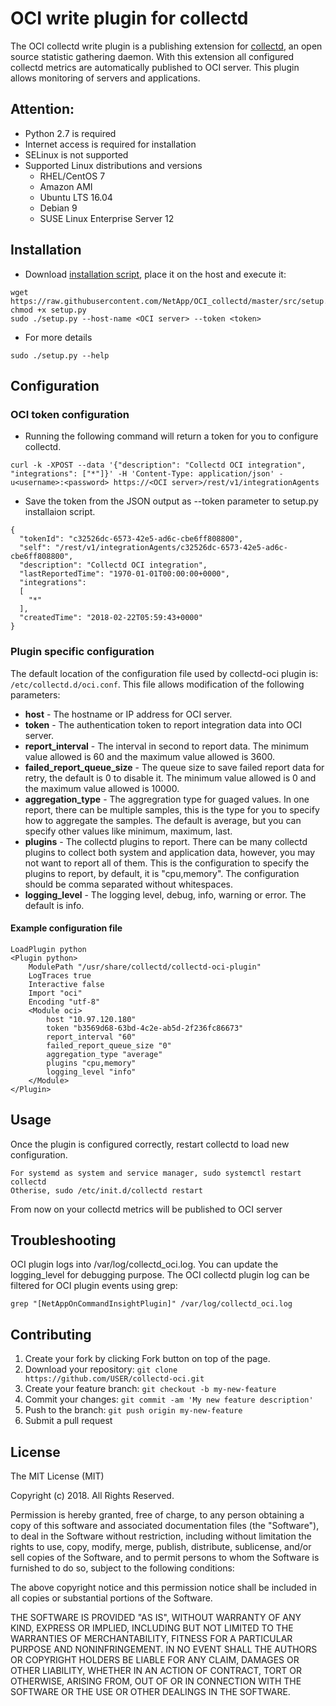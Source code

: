 # OCI write plugin for collectd

The OCI collectd write plugin is a publishing extension for [collectd](https://collectd.org/), an open source statistic gathering daemon. With this extension all configured collectd metrics are automatically published to OCI server. This plugin allows monitoring of servers and applications.

## Attention:
 * Python 2.7 is required
 * Internet access is required for installation
 * SELinux is not supported
 * Supported Linux distributions and versions
   - RHEL/CentOS 7
   - Amazon AMI
   - Ubuntu LTS 16.04
   - Debian 9
   - SUSE Linux Enterprise Server 12

## Installation
 * Download [installation script](https://raw.githubusercontent.com/NetApp/OCI_collectd/master/src/setup.py), place it on the host and execute it:
```
wget https://raw.githubusercontent.com/NetApp/OCI_collectd/master/src/setup.py
chmod +x setup.py
sudo ./setup.py --host-name <OCI server> --token <token>
```

 * For more details

```
sudo ./setup.py --help
```

## Configuration

### OCI token configuration

 * Running the following command will return a token for you to configure collectd.

```
curl -k -XPOST --data '{"description": "Collectd OCI integration", "integrations": ["*"]}' -H 'Content-Type: application/json' -u<username>:<password> https://<OCI server>/rest/v1/integrationAgents
```

 * Save the token from the JSON output as --token parameter to setup.py installaion script.

```
{
  "tokenId": "c32526dc-6573-42e5-ad6c-cbe6ff808800",
  "self": "/rest/v1/integrationAgents/c32526dc-6573-42e5-ad6c-cbe6ff808800",
  "description": "Collectd OCI integration",
  "lastReportedTime": "1970-01-01T00:00:00+0000",
  "integrations": 
  [
    "*"
  ],
  "createdTime": "2018-02-22T05:59:43+0000"
}
```

### Plugin specific configuration
The default location of the configuration file used by collectd-oci plugin is: `/etc/collectd.d/oci.conf`. This file allows modification of the following parameters:
 * __host__ - The hostname or IP address for OCI server.
 * __token__ - The authentication token to report integration data into OCI server.
 * __report_interval__ - The interval in second to report data. The minimum value allowed is 60 and the maximum value allowed is 3600.
 * __failed_report_queue_size__ - The queue size to save failed report data for retry, the default is 0 to disable it.
  The minimum value allowed is 0 and the maximum value allowed is 10000.
 * __aggregation_type__ - The aggregration type for guaged values. In one report, there can be multiple samples, this is the type for you to specify how to aggregate the samples.
  The default is average, but you can specify other values like minimum, maximum, last.
 * __plugins__ - The collectd plugins to report. There can be many collectd plugins to collect both system and application data, however, you may not want to report all of them.
  This is the configuration to specify the plugins to report, by default, it is "cpu,memory". The configuration should be comma separated without whitespaces.
 * __logging_level__ - The logging level, debug, info, warning or error. The default is info.

#### Example configuration file
```
LoadPlugin python
<Plugin python>
    ModulePath "/usr/share/collectd/collectd-oci-plugin"
    LogTraces true
    Interactive false
    Import "oci"
    Encoding "utf-8"
    <Module oci>
        host "10.97.120.180"
        token "b3569d68-63bd-4c2e-ab5d-2f236fc86673"
        report_interval "60"
        failed_report_queue_size "0"
        aggregation_type "average"
        plugins "cpu,memory"
        logging_level "info"
    </Module>
</Plugin>
```

## Usage
Once the plugin is configured correctly, restart collectd to load new configuration.
```
For systemd as system and service manager, sudo systemctl restart collectd
Otherise, sudo /etc/init.d/collectd restart
```

From now on your collectd metrics will be published to OCI server

## Troubleshooting
OCI plugin logs into /var/log/collectd_oci.log. You can update the logging_level for debugging purpose.
The OCI collectd plugin log can be filtered for OCI plugin events using grep:
```
grep "[NetAppOnCommandInsightPlugin]" /var/log/collectd_oci.log
```

## Contributing

1. Create your fork by clicking Fork button on top of the page.
2. Download your repository: `git clone https://github.com/USER/collectd-oci.git`
2. Create your feature branch: `git checkout -b my-new-feature`
3. Commit your changes: `git commit -am 'My new feature description'`
4. Push to the branch: `git push origin my-new-feature`
5. Submit a pull request

## License
The MIT License (MIT)

Copyright (c) 2018. All Rights Reserved.

Permission is hereby granted, free of charge, to any person obtaining a copy
of this software and associated documentation files (the "Software"), to deal
in the Software without restriction, including without limitation the rights
to use, copy, modify, merge, publish, distribute, sublicense, and/or sell
copies of the Software, and to permit persons to whom the Software is
furnished to do so, subject to the following conditions:

The above copyright notice and this permission notice shall be included in all
copies or substantial portions of the Software.

THE SOFTWARE IS PROVIDED "AS IS", WITHOUT WARRANTY OF ANY KIND, EXPRESS OR
IMPLIED, INCLUDING BUT NOT LIMITED TO THE WARRANTIES OF MERCHANTABILITY,
FITNESS FOR A PARTICULAR PURPOSE AND NONINFRINGEMENT. IN NO EVENT SHALL THE
AUTHORS OR COPYRIGHT HOLDERS BE LIABLE FOR ANY CLAIM, DAMAGES OR OTHER
LIABILITY, WHETHER IN AN ACTION OF CONTRACT, TORT OR OTHERWISE, ARISING FROM,
OUT OF OR IN CONNECTION WITH THE SOFTWARE OR THE USE OR OTHER DEALINGS IN THE
SOFTWARE.
